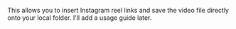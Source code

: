 This allows you to insert Instagram reel links and save the video file directly onto your local folder. I'll add a usage guide later.

